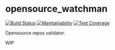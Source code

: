 # opensource_watchman

[![Build Status](https://travis-ci.org/Melevir/opensource_watchman.svg?branch=master)](https://travis-ci.org/Melevir/opensource_watchman)
[![Maintainability](https://api.codeclimate.com/v1/badges/56b0ffab734dad488a41/maintainability)](https://codeclimate.com/github/Melevir/opensource_watchman/maintainability)
[![Test Coverage](https://api.codeclimate.com/v1/badges/56b0ffab734dad488a41/test_coverage)](https://codeclimate.com/github/Melevir/opensource_watchman/test_coverage)

Opensource repos validator.

WIP
